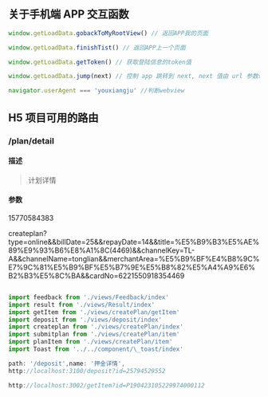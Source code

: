 ## 关于手机端 APP 交互函数

```javascript
window.getLoadData.gobackToMyRootView() // 返回APP我的页面

window.getLoadData.finishTist() // 返回APP上一个页面

window.getLoadData.getToken() // 获取登陆信息的token值

window.getLoadData.jump(next) // 控制 app 跳转到 next, next 值由 url 参数传递

navigator.userAgent === 'youxiangju' //判断webview
```

## H5 项目可用的路由

### /plan/detail

#### 描述

> 计划详情

#### 参数

15770584383

createplan?type=online&&billDate=25&&repayDate=14&&title=%E5%B9%B3%E5%AE%89%E9%93%B6%E8%A1%8C(4469)&&channelKey=TL-A&&channelName=tonglian&&merchantArea=%E5%B9%BF%E4%B8%9C%E7%9C%81%E5%B9%BF%E5%B7%9E%E5%B8%82%E5%A4%A9%E6%B2%B3%E5%8C%BA&&cardNo=6221550918354469

```javascript

import feedback from './views/Feedback/index'
import result from './views/Result/index'
import getItem from './views/createPlan/getItem'
import deposit from './views/deposit/index'
import createplan from './views/createPlan/index'
import submitplan from './views/createPlan/item'
import planItem from './views/createPlan/item'
import Toast from '../../component/\_toast/index'

path: '/deposit',name: '押金详情',
http://localhost:3100/deposit?id=25794529552

http://localhost:3002/getItem?id=P190423105229974000112


```
